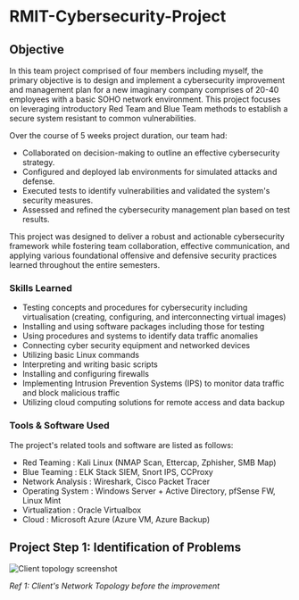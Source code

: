 
# RMIT-Cybersecurity-Project

## Objective

In this team project comprised of four members including myself, the primary objective is to design and implement a cybersecurity improvement and management plan for a new imaginary company comprises of 20-40 employees with a basic SOHO network environment. This project focuses on leveraging introductory Red Team and Blue Team methods to establish a secure system resistant to common vulnerabilities.

Over the course of 5 weeks project duration, our team had:
- Collaborated on decision-making to outline an effective cybersecurity strategy.
- Configured and deployed lab environments for simulated attacks and defense.
- Executed tests to identify vulnerabilities and validated the system's security measures.
- Assessed and refined the cybersecurity management plan based on test results.

This project was designed to deliver a robust and actionable cybersecurity framework while fostering team collaboration, effective communication, and applying various foundational offensive and defensive security practices learned throughout the entire semesters.

### Skills Learned

- Testing concepts and procedures for cybersecurity including virtualisation (creating, configuring, and interconnecting virtual images)
- Installing and using software packages including those for testing
- Using procedures and systems to identify data traffic anomalies
- Connecting cyber security equipment and networked devices
- Utilizing basic Linux commands
- Interpreting and writing basic scripts
- Installing and configuring firewalls
- Implementing Intrusion Prevention Systems (IPS) to monitor data traffic and block malicious traffic
- Utilizing cloud computing solutions for remote access and data backup

### Tools & Software Used

The project's related tools and software are listed as follows:
- Red Teaming       : Kali Linux (NMAP Scan, Ettercap, Zphisher, SMB Map)
- Blue Teaming      : ELK Stack SIEM, Snort IPS, CCProxy
- Network Analysis  : Wireshark, Cisco Packet Tracer
- Operating System  : Windows Server + Active Directory, pfSense FW, Linux Mint
- Virtualization    : Oracle Virtualbox
- Cloud             : Microsoft Azure (Azure VM, Azure Backup)

## Project Step 1: Identification of Problems

![Client topology screenshot](https://github.com/user-attachments/assets/0884d27f-7384-468a-967a-1bd70291cb38)

*Ref 1: Client's Network Topology before the improvement*
